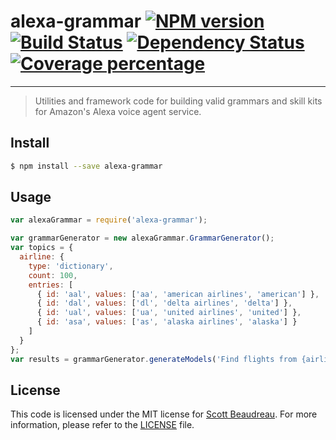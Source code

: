 # alexa-grammar [![NPM version][npm-image]][npm-url] [![Build Status][travis-image]][travis-url] [![Dependency Status][daviddm-image]][daviddm-url] [![Coverage percentage][coveralls-image]][coveralls-url]
- - -
> Utilities and framework code for building valid grammars and skill kits for Amazon&#39;s Alexa voice agent service.


## Install

```sh
$ npm install --save alexa-grammar
```


## Usage

```js
var alexaGrammar = require('alexa-grammar');

var grammarGenerator = new alexaGrammar.GrammarGenerator();
var topics = {
  airline: {
    type: 'dictionary',
    count: 100,
    entries: [
      { id: 'aal', values: ['aa', 'american airlines', 'american'] },
      { id: 'dal', values: ['dl', 'delta airlines', 'delta'] },
      { id: 'ual', values: ['ua', 'united airlines', 'united'] },
      { id: 'asa', values: ['as', 'alaska airlines', 'alaska'] }
    ]
  }
};
var results = grammarGenerator.generateModels('Find flights from {airline} ', topics);


```

## License
This code is licensed under the MIT license for [Scott Beaudreau](). For more
information, please refer to the [LICENSE](/LICENSE) file.


[npm-image]: https://badge.fury.io/js/alexa-grammar.svg
[npm-url]: https://npmjs.org/package/alexa-grammar
[travis-image]: https://travis-ci.org/scottbea/alexa-grammar.svg?branch=master
[travis-url]: https://travis-ci.org/scottbea/alexa-grammar
[daviddm-image]: https://david-dm.org/scottbea/alexa-grammar.svg?theme=shields.io
[daviddm-url]: https://david-dm.org/scottbea/alexa-grammar
[coveralls-image]: https://coveralls.io/repos/scottbea/alexa-grammar/badge.svg
[coveralls-url]: https://coveralls.io/r/scottbea/alexa-grammar
